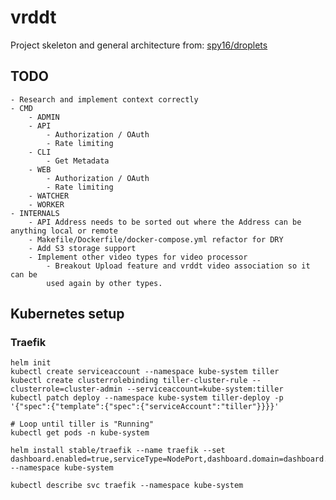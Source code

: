 # vrddt

Project skeleton and general architecture from: [spy16/droplets](https://github.com/spy16/droplets)

## TODO

    - Research and implement context correctly
    - CMD
        - ADMIN
        - API
            - Authorization / OAuth
            - Rate limiting
        - CLI
            - Get Metadata
        - WEB
            - Authorization / OAuth
            - Rate limiting
        - WATCHER
        - WORKER
    - INTERNALS
        - API Address needs to be sorted out where the Address can be anything local or remote
        - Makefile/Dockerfile/docker-compose.yml refactor for DRY
        - Add S3 storage support
        - Implement other video types for video processor
            - Breakout Upload feature and vrddt video association so it can be
            used again by other types.

## Kubernetes setup

### Traefik

```shell
helm init
kubectl create serviceaccount --namespace kube-system tiller
kubectl create clusterrolebinding tiller-cluster-rule --clusterrole=cluster-admin --serviceaccount=kube-system:tiller
kubectl patch deploy --namespace kube-system tiller-deploy -p '{"spec":{"template":{"spec":{"serviceAccount":"tiller"}}}}'

# Loop until tiller is "Running"
kubectl get pods -n kube-system

helm install stable/traefik --name traefik --set dashboard.enabled=true,serviceType=NodePort,dashboard.domain=dashboard.traefik,rbac.enabled=true,ssl.enabled=true,ssl.enforced=true --namespace kube-system

kubectl describe svc traefik --namespace kube-system
```
